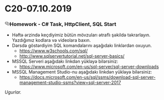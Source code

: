 # C20-07.10.2019
<div class="Box-body">
        <article class="markdown-body entry-content p-5" itemprop="text">
<h3><a id="user-content-homework---c-task-httpclient-sql-start" class="anchor" aria-hidden="true" href="#homework---c-task-httpclient-sql-start"><svg class="octicon octicon-link" viewBox="0 0 16 16" version="1.1" width="16" height="16" aria-hidden="true"><path fill-rule="evenodd" d="M4 9h1v1H4c-1.5 0-3-1.69-3-3.5S2.55 3 4 3h4c1.45 0 3 1.69 3 3.5 0 1.41-.91 2.72-2 3.25V8.59c.58-.45 1-1.27 1-2.09C10 5.22 8.98 4 8 4H4c-.98 0-2 1.22-2 2.5S3 9 4 9zm9-3h-1v1h1c1 0 2 1.22 2 2.5S13.98 12 13 12H9c-.98 0-2-1.22-2-2.5 0-.83.42-1.64 1-2.09V6.25c-1.09.53-2 1.84-2 3.25C6 11.31 7.55 13 9 13h4c1.45 0 3-1.69 3-3.5S14.5 6 13 6z"></path></svg></a>Homework - C# Task, HttpClient, SQL Start</h3>
<ul>
<li>Həftə ərzində keçdiyimiz bütün mövzuları ətraflı şəkildə təkrarlayın. Yazdığımız kodlara və videolara baxın.</li>
<li>Dərsdə göstərdiyim SQL komandalarını aşağıdakı linklərdən oxuyun.
<ul>
<li><a href="https://www.w3schools.com/sql/" rel="nofollow">https://www.w3schools.com/sql/</a></li>
<li><a href="http://www.sqlservertutorial.net/sql-server-basics/" rel="nofollow">http://www.sqlservertutorial.net/sql-server-basics/</a></li>
</ul>
</li>
<li>MSSQL Serveri aşağıdakı linkdən yükləyə bilərsiniz:
<ul>
<li><a href="https://www.microsoft.com/en-us/sql-server/sql-server-downloads" rel="nofollow">https://www.microsoft.com/en-us/sql-server/sql-server-downloads</a></li>
</ul>
</li>
<li>MSSQL Management Studio-nu aşağıdakı linkdən yükləyə bilərsiniz:
<ul>
<li><a href="https://docs.microsoft.com/en-us/sql/ssms/download-sql-server-management-studio-ssms?view=sql-server-2017" rel="nofollow">https://docs.microsoft.com/en-us/sql/ssms/download-sql-server-management-studio-ssms?view=sql-server-2017</a></li>
</ul>
</li>
</ul>
<p><em>Ugurlar.</em></p>
</article>
      </div>
